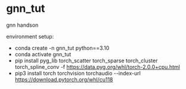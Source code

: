 # gnn_tut
gnn handson

environment setup:
- conda create -n gnn_tut python==3.10 
- conda activate gnn_tut
- pip install pyg_lib torch_scatter torch_sparse torch_cluster torch_spline_conv -f https://data.pyg.org/whl/torch-2.0.0+cpu.html
- pip3 install torch torchvision torchaudio --index-url https://download.pytorch.org/whl/cu118